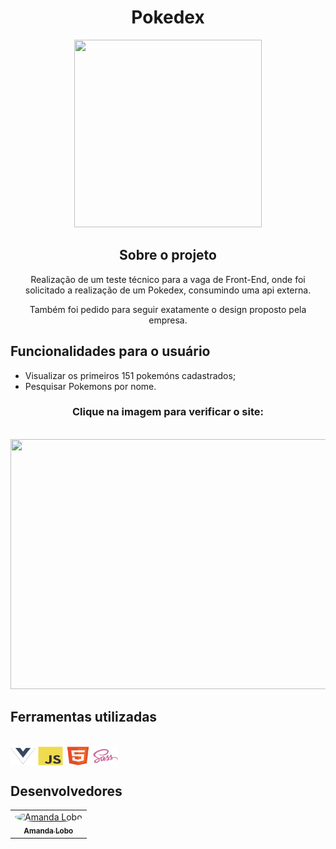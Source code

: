 <h1 align="center">Pokedex</h1>

<div align=center>

<a href="https://pokedex-amandalobo.netlify.app/" target="_blank"><img src="https://i.imgur.com/LuPTfxR.png" width=300px height=300px></a>

## Sobre o projeto

<p> Realização de um teste técnico para a vaga de Front-End, onde foi solicitado a realização de um Pokedex, consumindo uma api externa. </p>
<p>Também foi pedido para seguir exatamente o design proposto pela empresa.</p>
</div>

## Funcionalidades para o usuário

- Visualizar os primeiros 151 pokemóns cadastrados;
- Pesquisar Pokemons por nome.

<div align=center>
<b><h3>Clique na imagem para verificar o site:</h4></b>
</div>

<div align="center" style="display: inline_block"><br>
<a href="https://pokedex-amandalobo.netlify.app/" target="_blank"><img src="https://i.imgur.com/6T7w1ay.png"  width=900px height=400px/></a>

</div>

## Ferramentas utilizadas

<div style="display: inline_block"><br>
  <img align="center" alt="Amanda-VueJS" height="30" width="40" src="https://raw.githubusercontent.com/devicons/devicon/master/icons/vuejs/vuejs-plain.svg">
  <img align="center" alt="Amanda-Javascript" height="30" width="40" src="https://raw.githubusercontent.com/devicons/devicon/master/icons/javascript/javascript-original.svg">
  <img align="center" alt="Amanda-HTML" height="30" width="40" src="https://raw.githubusercontent.com/devicons/devicon/master/icons/html5/html5-original.svg">
  <img align="center" alt="Amanda-SASS" height="30" width="40" src="https://raw.githubusercontent.com/devicons/devicon/master/icons/sass/sass-original.svg">
</div>

## Desenvolvedores

<table>
<tr>
<td align="center"><a href="https://github.com/amanda-lobo"><img style="border-radius: 50%;" src="https://github.com/amanda-lobo.png" width="100px;" alt="Amanda Lobo"/><br /><sub><b>Amanda Lobo</b></sub></a><br/></td>
</table>
